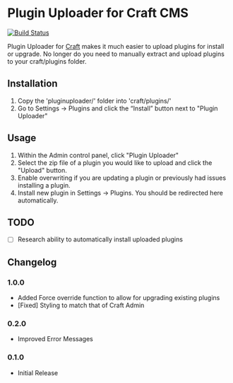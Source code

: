 

# Plugin Uploader for Craft CMS

[![Build Status](https://travis-ci.org/yatryan/craft-plugin-uploader.png?branch=develop)](https://travis-ci.org/yatryan/craft-plugin-uploader)

Plugin Uploader for [Craft](http://craftcms.com) makes it much easier to upload plugins for install or upgrade. No longer do you need to manually extract and upload plugins to your craft/plugins folder.

## Installation

1. Copy the 'pluginuploader/' folder into 'craft/plugins/'
2. Go to Settings → Plugins and click the “Install” button next to "Plugin Uploader"

## Usage

1. Within the Admin control panel, click "Plugin Uploader"
2. Select the zip file of a plugin you would like to upload and click the "Upload" button.
3. Enable overwriting if you are updating a plugin or previously had issues installing a plugin.
4. Install new plugin in Settings → Plugins. You should be redirected here automatically.

## TODO
- [ ] Research ability to automatically install uploaded plugins

## Changelog

### 1.0.0
- Added Force override function to allow for upgrading existing plugins
- [Fixed] Styling to match that of Craft Admin

### 0.2.0
- Improved Error Messages

### 0.1.0
- Initial Release
